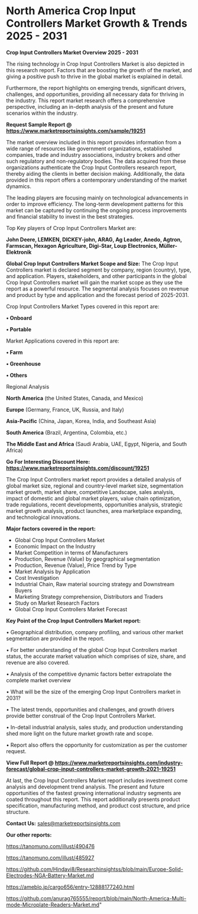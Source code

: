 # North America Crop Input Controllers Market Growth & Trends 2025 - 2031

<Strong> Crop Input Controllers Market Overview 2025 - 2031</strong>

The rising technology in Crop Input Controllers Market is also depicted in this research report. Factors that are boosting the growth of the market, and giving a positive push to thrive in the global market is explained in detail.

Furthermore, the report highlights on emerging trends, significant drivers, challenges, and opportunities, providing all necessary data for thriving in the industry. This report market research offers a comprehensive perspective, including an in-depth analysis of the present and future scenarios within the industry.

<strong>Request Sample Report @ <a href=https://www.marketreportsinsights.com/sample/19251>https://www.marketreportsinsights.com/sample/19251</a></strong>

The market overview included in this report provides information from a wide range of resources like government organizations, established companies, trade and industry associations, industry brokers and other such regulatory and non-regulatory bodies. The data acquired from these organizations authenticate the Crop Input Controllers research report, thereby aiding the clients in better decision making. Additionally, the data provided in this report offers a contemporary understanding of the market dynamics.

The leading players are focusing mainly on technological advancements in order to improve efficiency. The long-term development patterns for this market can be captured by continuing the ongoing process improvements and financial stability to invest in the best strategies.

Top Key players of Crop Input Controllers Market are:

<strong>John Deere, LEMKEN, DICKEY-john, ARAG, Ag Leader, Anedo, Agtron, Farmscan, Hexagon Agriculture, Digi-Star, Loup Electronics, Müller-Elektronik</strong>

<strong><b>Global Crop Input Controllers Market Scope and Size:</b></strong>
The Crop Input Controllers market is declared segment by company, region (country), type, and application. Players, stakeholders, and other participants in the global Crop Input Controllers market will gain the market scope as they use the report as a powerful resource. The segmental analysis focuses on revenue and product by type and application and the forecast period of 2025-2031.

Crop Input Controllers Market Types covered in this report are:

<strong>• Onboard

• Portable</strong>

Market Applications covered in this report are:

<strong>• Farm

• Greenhouse

• Others</strong> 

Regional Analysis

<strong>North America</strong> (the United States, Canada, and Mexico)

<strong>Europe</strong> (Germany, France, UK, Russia, and Italy)

<strong>Asia-Pacific</strong> (China, Japan, Korea, India, and Southeast Asia)

<strong>South America</strong> (Brazil, Argentina, Colombia, etc.)

<strong>The Middle East and Africa</strong> (Saudi Arabia, UAE, Egypt, Nigeria, and South Africa)

<strong>Go For Interesting Discount Here: <a href=https://www.marketreportsinsights.com/discount/19251>https://www.marketreportsinsights.com/discount/19251</a></strong>

The Crop Input Controllers market report provides a detailed analysis of global market size, regional and country-level market size, segmentation market growth, market share, competitive Landscape, sales analysis, impact of domestic and global market players, value chain optimization, trade regulations, recent developments, opportunities analysis, strategic market growth analysis, product launches, area marketplace expanding, and technological innovations.

<strong><b>Major factors covered in the report:</b></strong>
<ul>
  <li>Global Crop Input Controllers Market </li>
  <li>Economic Impact on the Industry</li>
  <li>Market Competition in terms of Manufacturers</li>
  <li>Production, Revenue (Value) by geographical segmentation</li>
  <li>Production, Revenue (Value), Price Trend by Type</li>
  <li>Market Analysis by Application</li>
  <li>Cost Investigation</li>
  <li>Industrial Chain, Raw material sourcing strategy and Downstream Buyers</li>
  <li>Marketing Strategy comprehension, Distributors and Traders</li>
  <li>Study on Market Research Factors</li>
  <li>Global Crop Input Controllers Market Forecast</li>
</ul>

<strong><b>Key Point of the Crop Input Controllers Market report:</b></strong>

• Geographical distribution, company profiling, and various other market segmentation are provided in the report.

• For better understanding of the global Crop Input Controllers market status, the accurate market valuation which comprises of size, share, and revenue are also covered.

• Analysis of the competitive dynamic factors better extrapolate the complete market overview

• What will be the size of the emerging Crop Input Controllers market in 2031?

• The latest trends, opportunities and challenges, and growth drivers provide better construal of the Crop Input Controllers Market.

• In-detail industrial analysis, sales study, and production understanding shed more light on the future market growth rate and scope.

• Report also offers the opportunity for customization as per the customer request.

<strong><b>View Full Report @ <a href=https://www.marketreportsinsights.com/industry-forecast/global-crop-input-controllers-market-growth-2021-19251>https://www.marketreportsinsights.com/industry-forecast/global-crop-input-controllers-market-growth-2021-19251</a></b></strong>


At last, the Crop Input Controllers Market report includes investment come analysis and development trend analysis. The present and future opportunities of the fastest growing international industry segments are coated throughout this report. This report additionally presents product specification, manufacturing method, and product cost structure, and price structure.

<strong>Contact Us:</strong>
sales@marketreportsinsights.com

<strong>Our other reports:</strong>

<a href=https://tanomuno.com/illust/490476>https://tanomuno.com/illust/490476</a>

<a href=https://tanomuno.com/illust/485927>https://tanomuno.com/illust/485927</a>

<a href=https://github.com/Hindavi8/Researchinsightss/blob/main/Europe-Solid-Electrodes-NGA-Battery-Market.md>https://github.com/Hindavi8/Researchinsightss/blob/main/Europe-Solid-Electrodes-NGA-Battery-Market.md</a>

<a href=https://ameblo.jp/cargo656/entry-12888177240.html>https://ameblo.jp/cargo656/entry-12888177240.html</a>

<a href=https://github.com/anurag765555/report/blob/main/North-America-Multi-mode-Microplate-Readers-Market.md>https://github.com/anurag765555/report/blob/main/North-America-Multi-mode-Microplate-Readers-Market.md</a>"
